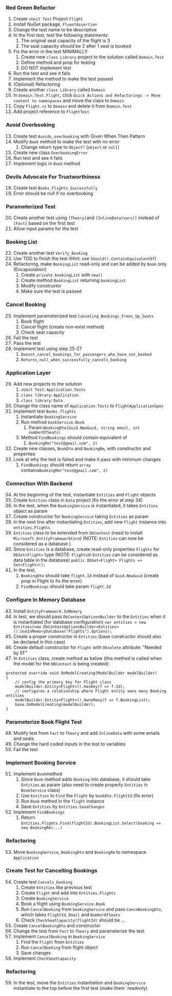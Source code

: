 ### Red Green Refactor

1. Create `xUnit Test` Project `Flight`
2. Install NuGet package, `FluentAssertion`
3. Change the test name to be descriptive
4. In the first test, test the following statements:
   1. The original seat capacity of the flight is 3
   2. The seat capacity should be 2 after 1 seat is booked
5. Fix the error in the test MINIMALLY
   1. Create new `class Library` project to the solution called `Domain.Test`
   2. Define method and prop for testing
   3. DO NOT implement test
6. Run the test and see it fails
7. Implement the method to make the test passed
8. (Optional) Refactoring
9. Create another `class Library` called `Domain`
10. In `Domain.Test.Flight`, click `Quick Actions and Refactorings -> Move content to namespaces` and move the class to `Domain`
11. Copy `Flight.cs` to `Domain` and delete it from `Domain.Test`
12. Add project reference to `FlightTest`

### Avoid Overbooking

13. Create test `Avoids_overbooking` with Given When Then Pattern
14. Modify `Book` method to make the test with no error
    1.  Change return type to `Object?` (`object` or `null`)
15. Create new class `OverbookingError`
16. Run test and see it fails
17. Implement logic in `Book` method

### Devils Advocate For Trustworthiness

18. Create test `Books_Flights_Successfully`
19. Error should be null if no overbooking

### Parameterized Test

20. Create another test using `[Theory]`and `[InlineData(vars)]` instead of `[Fact]` based on the first test
21. Allow input params for the test

### Booking List

22. Create another test `Verify_Booking`
23. Use TDD to finish the test (Hint: use `Should().ContainEquivalentOf`)
24. Refactoring, make `BookingList` read-only and can be added by `Book` only (Encapsulation)
    1.  Create `private bookingList` with `new()`
    2.  Create method `BookingList` returning `bookingList`
    3.  Modify constructor
    4.  Make sure the test is passed

### Cancel Booking

25. Implement parameterized test `Canceling_Bookings_Frees_Up_Seats`
    1.  Book flight
    2.  Cancel flight (create non-exist method)
    3.  Check seat capacity
26. Fail the test
27. Pass the test
28. Implement test using step 25-27
    1.  `Doesnt_cancel_bookings_for_passengers_who_have_not_booked`
    2.  `Returns_null_when_successfully_cancels_booking`

### Application Layer

29. Add new projects to the solution
    1.  `xUnit Test`: `Application.Tests`
    2.  `class library`: `Application`
    3.  `class library`: `Data`
30. Change the class name of `Application.Tests` to `FlightApplicationSpec`
31. Implement test `Books_flights`
    1.  Instantiate `BookingService`
    2.  Run method `bookService.Book`
        1. Param:`BookingDto(Guid.NewGuid, string email, int numberOfSeats)`
    3.  Method `FindBookings` should contain equivalent of
        1. `BookingRm("test@gmail.com", 2)`
32. Create new classes, `BookDto` and `BookingRm`, with constructor and properties
33. Look at why the test is failed and make it pass with minimum changes
    1.  `FindBookings` should return `array` contains`BookingRm("test@gmail.com", 2)`

### Connection With Backend

34. At the beginning of the test, instantiate `Entities` and `Flight` objects
35. Create `Entities` class in `Data` project (fix the error at step 34)
36. In the test, when the `BookingService` is instantiated, it takes `Entities` object as param
37. Create constructor for `BookingService` taking `Entities` as param
38. In the next line after instantiating `Entities`, add new `Flight` instance into `entities.Flights`
39. `Entities` class to be extended from `DbContext` (need to install `Microsoft.EntityFrameworkCore`)
    (NOTE: `Entities` can now be considered as a database )
40. Since `Entities` is a database, create read-only properties `Flights` for `DbSet<Flight>` type
    (NOTE: `Flights`in `Entities` can be considered as data table in the database)
    `public DbSet<Flight> Flights => Set<Flight>();`
41. In the test,
    1.  `BookingDto` should take `flight.Id` instead of `Guid.NewGuid` (create prop in Flight to fix the error)
    2.  `FindBookings` should take param `flight.Id`

### Configure In Memory Database

43. Install `EntityFramework.InMemory`
44. In test, we should pass `DbContextOptionsBuilder` to the `Entities` when it is instantiated (for database configuration)
    `var entities = new Entities(new DbContextOptionsBuilder<Entities>().UseInMemoryDatabase("Flights").Options);`
45. Create a proper constructor in `Entities` (base constructor should also be declared in this case)
46. Create default constructor for `Flight` with `Obsolete` attribute: "Needed by EF"
47. In `Entities` class, create method as below (this method is called when the model for the `DBContext` is being created):

```
protected override void OnModelCreating(ModelBuilder modelBuilder)
{
	// config the primary key for Flight class
	modelBuilder.Entity<Flight>().HasKey(f => f.Id);
	// configures a relationship where Flight entity owns many Booking entities
	modelBuilder.Entity<Flight>().OwnsMany(f => f.BookingList);
	base.OnModelCreating(modelBuilder);
}
```

### Parameterize Book Flight Test

48. Modify test from `Fact` to `Theory` and add `InlineData` with some emails and seats
49. Change the hard coded inputs in the test to variables
50. Fail the test

### Implement Booking Service

51. Implement `Book`method
    1.  Since `Book` method adds `Booking` into database, it should take `Entities` as param (also need to create property `Entities` in `BookService` class)
    2.  Use `Entities` to `Find` the `Flight` by `bookDto.FlightId` (fix error)
    3.  Run `Book` method in the `flight` instance
    4.  Save `Entities` by `Entities.SaveChanges`
52. Implement `FindBookings`
    1.  Return `Entities.Flights.Find(flightId).BookingList.Select(booking => new BookingRm(...)`

### Refactoring

53. Move `BookingService`, `BookingDto` and `BookingRm` to namespace `Application`

### Create Test for Cancelling Bookings

54. Create test `Cancels_booking`
    1.  Create `Entities` like previous test
    2.  Create `Flight` and add into `Entities.Flights`
    3.  Create `BookingService`
    4.  Book a flight using `BookingService.Book`
    5.  Run `CancelBooking` from `bookingService` and pass `CanceBookingDto`, which takes `FlightId`, `Email` and `NumberOfSeats`
    6.  Check `CheckSeatCapacity(flightId)` should be ...
55. Create `CancelBookingDto` and constructor
56. Change the test from `Fact` to `Theory` and parameterize the test
57. Implement `CancelBooking` in `BookingService`
    1.  Find the `Flight` from `Entities`
    2.  Run `CancelBooking` from flight object
    3.  Save changes
58. Implement `CheckSeatCapacity`

### Refactoring

59. In the test, move the `Entities` instantiation and `BookingService` instantiate to the top before the first test (make them `readonly)
